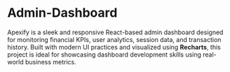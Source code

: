 # Admin-Dashboard
Apexify is a sleek and responsive React-based admin dashboard designed for monitoring financial KPIs, user analytics, session data, and transaction history. Built with modern UI practices and visualized using **Recharts**, this project is ideal for showcasing dashboard development skills using real-world business metrics.
